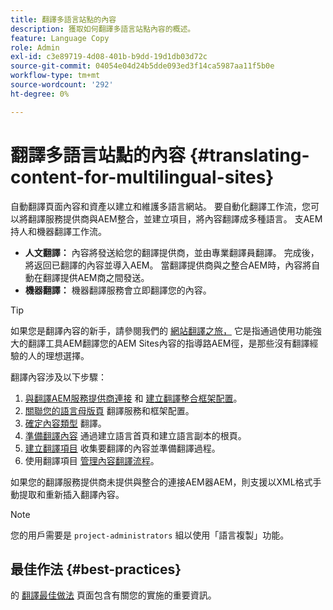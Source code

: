 ```yaml
---
title: 翻譯多語言站點的內容
description: 獲取如何翻譯多語言站點內容的概述。
feature: Language Copy
role: Admin
exl-id: c3e89719-4d08-401b-b9dd-19d1db03d72c
source-git-commit: 04054e04d24b5dde093ed3f14ca5987aa11f5b0e
workflow-type: tm+mt
source-wordcount: '292'
ht-degree: 0%

---
```


# 翻譯多語言站點的內容 {#translating-content-for-multilingual-sites}

自動翻譯頁面內容和資產以建立和維護多語言網站。 要自動化翻譯工作流，您可以將翻譯服務提供商與AEM整合，並建立項目，將內容翻譯成多種語言。 支AEM持人和機器翻譯工作流。

* **人文翻譯：** 內容將發送給您的翻譯提供商，並由專業翻譯員翻譯。 完成後，將返回已翻譯的內容並導入AEM。 當翻譯提供商與之整合AEM時，內容將自動在翻譯提供AEM商之間發送。
* **機器翻譯：** 機器翻譯服務會立即翻譯您的內容。

>[!TIP]
>
>如果您是翻譯內容的新手，請參閱我們的 [網站翻譯之旅，](/help/journey-sites/translation/overview.md) 它是指通過使用功能強大的翻譯工具AEM翻譯您的AEM Sites內容的指導路AEM徑，是那些沒有翻譯經驗的人的理想選擇。

翻譯內容涉及以下步驟：

1. [與翻譯AEM服務提供商連接](integration-framework.md#connecting-to-a-translation-service-provider) 和 [建立翻譯整合框架配置](integration-framework.md)。
1. [關聯您的語言母版頁](integration-framework.md#configuring-pages-for-translation) 翻譯服務和框架配置。
1. [確定內容類型](rules.md) 翻譯。
1. [準備翻譯內容](preparation.md) 通過建立語言首頁和建立語言副本的根頁。
1. [建立翻譯項目](managing-projects.md) 收集要翻譯的內容並準備翻譯過程。
1. 使用翻譯項目 [管理內容翻譯流程](managing-projects.md)。

如果您的翻譯服務提供商未提供與整合的連接AEM器AEM，則支援以XML格式手動提取和重新插入翻譯內容。

>[!NOTE]
>
>您的用戶需要是 `project-administrators` 組以使用「語言複製」功能。

## 最佳作法 {#best-practices}

的 [翻譯最佳做法](best-practices.md) 頁面包含有關您的實施的重要資訊。
